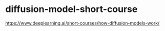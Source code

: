 # diffusion-model-short-course
https://www.deeplearning.ai/short-courses/how-diffusion-models-work/
